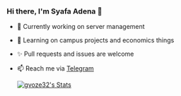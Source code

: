 ### Hi there, I'm Syafa Adena 👋

- 🔭 Currently working on server management
- 🌱 Learning on campus projects and economics things
- ✨ Pull requests and issues are welcome
- 📫 Reach me via [Telegram](https://t.me/gvoze32v2)

  <a href="https://github.com/puf17640" class="rich-diff-level-one">
    <img src="https://github-readme-stats.vercel.app/api?username=gvoze32&title_color=333&text_color=777&show_icons=true&icon_color=333" alt="gvoze32's Stats" >
  </a>
